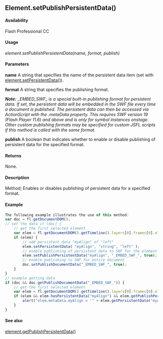 ## Element.setPublishPersistentData()

#### Availability

Flash Professional CC

#### Usage

*element.setPublishPersistentData(name, format, publish)*

#### Parameters

**name** A string that specifies the name of the persistent data item (set with [element.setPersistentData()](../Element_object/elemen17.md)).

**format** A string that specifies the publishing format.

***Note:** \_EMBED\_SWF\_ is a special built-in publishing format for persistent data. If set, the persistent data will be embedded in the SWF file every time a document is published. The persistent data can then be accessed via ActionScript with the .metaData property. This requires SWF version 19 (Flash Player 11.6) and above and is only for symbol instances onstage. Other custom publishing formats may be specified for custom JSFL scripts if this method is called with the same format.*

**publish** A boolean that indicates whether to enable or disable publishing of persistent data for the specified format.

#### Returns

None.

#### Description

Method; Enables or disables publishing of persistent data for a specified format.

#### Example

```javascript
The following example illustrates the use of this method:
var doc = fl.getDocumentDOM();
// set the data if (doc) {
    // get the first selected element
    var elem = fl.getDocumentDOM().getTimeline().layers[0].frames[0].elements[0]; 
    if (elem) {
        // add persistent data "myAlign" of "left" 
        elem.setPersistentData( "myAlign", "string", "left" );
        // enable publishing of persistent data to SWF for the element
        elem.setPublishPersistentData("myAlign", "_EMBED_SWF_", true);
        // enable publishing to SWF for entire document
        doc.setPublishDocumentData("_EMBED_SWF_", true);
    }
}
// example getting data
if (doc && doc.getPublishDocumentData("_EMBED_SWF_")) {
    // get the first selected element
    var elem = fl.getDocumentDOM().getTimeline().layers[0].frames[0].elements[0];
    if (elem && elem.hasPersistentData("myAlign") && elem.getPublishPersistentData("myAlign", "_EMBED_SWF_")) {
        alert("elem.metaData.myAlign = '" + elem.getPersistentData("myAlign") + "' will be embedded in SWF when published.");
    }
}

```
#### See also

[element.getPublishPersistentData()](../Element_object/element3.md)
